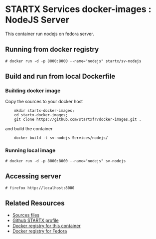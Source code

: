 # STARTX Services docker-images : NodeJS Server
This container run nodejs on fedora server.

## Running from docker registry

	# docker run -d -p 8000:8000 --name="nodejs" startx/sv-nodejs

## Build and run from local Dockerfile
### Building docker image
Copy the sources to your docker host 

        mkdir startx-docker-images; 
        cd startx-docker-images;
        git clone https://github.com/startxfr/docker-images.git .

and build the container

        docker build -t sv-nodejs Services/nodejs/

### Running local image

	# docker run -d -p 8000:8000 --name="nodejs" sv-nodejs

## Accessing server

	# firefox http://localhost:8000

## Related Resources
* [Sources files](https://github.com/startxfr/docker-images/tree/master/Services/nodejs)
* [Github STARTX profile](https://github.com/startxfr/docker-images)
* [Docker registry for this container](https://registry.hub.docker.com/u/startx/sv-nodejs/)
* [Docker registry for Fedora](https://registry.hub.docker.com/u/fedora/)